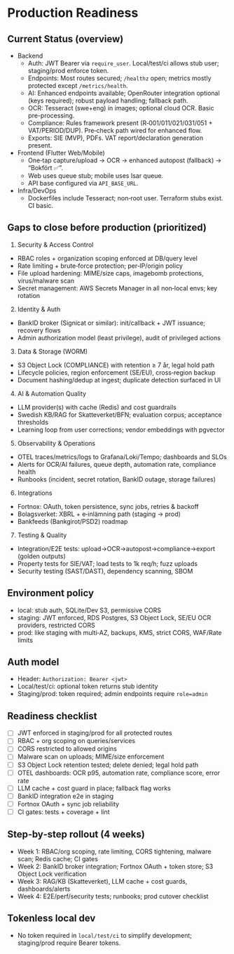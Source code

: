 # Production Readiness

## Current Status (overview)

- Backend
  - Auth: JWT Bearer via `require_user`. Local/test/ci allows stub user; staging/prod enforce token.
  - Endpoints: Most routes secured; `/healthz` open; metrics mostly protected except `/metrics/health`.
  - AI: Enhanced endpoints available; OpenRouter integration optional (keys required); robust payload handling; fallback path.
  - OCR: Tesseract (swe+eng) in images; optional cloud OCR. Basic pre-processing.
  - Compliance: Rules framework present (R‑001/011/021/031/051 + VAT/PERIOD/DUP). Pre‑check path wired for enhanced flow.
  - Exports: SIE (MVP), PDFs. VAT report/declaration generation present.
- Frontend (Flutter Web/Mobile)
  - One‑tap capture/upload → OCR → enhanced autopost (fallback) → “Bokfört ✅”.
  - Web uses queue stub; mobile uses Isar queue.
  - API base configured via `API_BASE_URL`.
- Infra/DevOps
  - Dockerfiles include Tesseract; non‑root user. Terraform stubs exist. CI basic.

## Gaps to close before production (prioritized)

1) Security & Access Control
- RBAC roles + organization scoping enforced at DB/query level
- Rate limiting + brute‑force protection; per‑IP/origin policy
- File upload hardening: MIME/size caps, imagebomb protections, virus/malware scan
- Secret management: AWS Secrets Manager in all non‑local envs; key rotation

2) Identity & Auth
- BankID broker (Signicat or similar): init/callback + JWT issuance; recovery flows
- Admin authorization model (least privilege), audit of privileged actions

3) Data & Storage (WORM)
- S3 Object Lock (COMPLIANCE) with retention ≥ 7 år, legal hold path
- Lifecycle policies, region enforcement (SE/EU), cross‑region backup
- Document hashing/dedup at ingest; duplicate detection surfaced in UI

4) AI & Automation Quality
- LLM provider(s) with cache (Redis) and cost guardrails
- Swedish KB/RAG for Skatteverket/BFN; evaluation corpus; acceptance thresholds
- Learning loop from user corrections; vendor embeddings with pgvector

5) Observability & Operations
- OTEL traces/metrics/logs to Grafana/Loki/Tempo; dashboards and SLOs
- Alerts for OCR/AI failures, queue depth, automation rate, compliance health
- Runbooks (incident, secret rotation, BankID outage, storage failures)

6) Integrations
- Fortnox: OAuth, token persistence, sync jobs, retries & backoff
- Bolagsverket: XBRL + e‑inlämning path (staging → prod)
- Bankfeeds (Bankgirot/PSD2) roadmap

7) Testing & Quality
- Integration/E2E tests: upload→OCR→autopost→compliance→export (golden outputs)
- Property tests for SIE/VAT; load tests to 1k req/h; fuzz uploads
- Security testing (SAST/DAST), dependency scanning, SBOM

## Environment policy

- local: stub auth, SQLite/Dev S3, permissive CORS
- staging: JWT enforced, RDS Postgres, S3 Object Lock, SE/EU OCR providers, restricted CORS
- prod: like staging with multi‑AZ, backups, KMS, strict CORS, WAF/Rate limits

## Auth model

- Header: `Authorization: Bearer <jwt>`
- Local/test/ci: optional token returns stub identity
- Staging/prod: token required; admin endpoints require `role=admin`

## Readiness checklist

- [ ] JWT enforced in staging/prod for all protected routes
- [ ] RBAC + org scoping on queries/services
- [ ] CORS restricted to allowed origins
- [ ] Malware scan on uploads; MIME/size enforcement
- [ ] S3 Object Lock retention tested; delete denied; legal hold path
- [ ] OTEL dashboards: OCR p95, automation rate, compliance score, error rate
- [ ] LLM cache + cost guard in place; fallback flag works
- [ ] BankID integration e2e in staging
- [ ] Fortnox OAuth + sync job reliability
- [ ] CI gates: tests + coverage + lint

## Step‑by‑step rollout (4 weeks)

- Week 1: RBAC/org scoping, rate limiting, CORS tightening, malware scan; Redis cache; CI gates
- Week 2: BankID broker integration; Fortnox OAuth + token store; S3 Object Lock verification
- Week 3: RAG/KB (Skatteverket), LLM cache + cost guards, dashboards/alerts
- Week 4: E2E/perf/security tests; runbooks; prod cutover checklist

## Tokenless local dev

- No token required in `local/test/ci` to simplify development; staging/prod require Bearer tokens.
